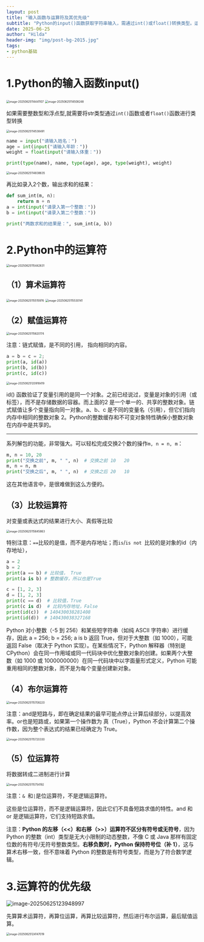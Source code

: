 ```yaml
---
layout: post
title: "输入函数与运算符及其优先级"
subtitle: "Python的input()函数获取字符串输入，需通过int()或float()转换类型。运算符包括算术、赋值、比较、布尔和位运算；and/or支持短路求值，&/|不短路；==比较值，is比较内存地址；运算符优先级依次为算术、位、比较、布尔、赋值。"
date: 2025-06-25
author: "Hilda"
header-img: "img/post-bg-2015.jpg"
tags:
- python基础
---
```


<script type="text/javascript"
        src="https://cdnjs.cloudflare.com/ajax/libs/mathjax/2.7.5/MathJax.js?config=TeX-AMS-MML_SVG">
</script>






# 1.Python的输入函数input()

<img src="https://wechat01.oss-cn-hangzhou.aliyuncs.com/img/image-20250625114441107.png" alt="image-20250625114441107" style="zoom:50%;" />

<img src="https://wechat01.oss-cn-hangzhou.aliyuncs.com/img/image-20250625114508248.png" alt="image-20250625114508248" style="zoom:50%;" />

如果需要整数型和浮点型,就需要将str类型通过`int()`函数或者`float()`函数进行类型转换

<img src="https://wechat01.oss-cn-hangzhou.aliyuncs.com/img/image-20250625114538491.png" alt="image-20250625114538491" style="zoom:50%;" />

```python
name = input("请输入姓名：")
age = int(input("请输入年龄："))
weight = float(input("请输入体重："))

print(type(name), name, type(age), age, type(weight), weight)
```

<img src="https://wechat01.oss-cn-hangzhou.aliyuncs.com/img/image-20250625114838635.png" alt="image-20250625114838635" style="zoom:50%;" />



再比如录入2个数，输出求和的结果：

```python
def sum_int(m, n):
    return m + n
a = int(input("请录入第一个整数："))
b = int(input("请录入第二个整数："))

print("两数求和的结果是：", sum_int(a, b))
```



# 2.Python中的运算符

<img src="https://wechat01.oss-cn-hangzhou.aliyuncs.com/img/image-20250625115442631.png" alt="image-20250625115442631" style="zoom:50%;" />

## （1）算术运算符

<img src="https://wechat01.oss-cn-hangzhou.aliyuncs.com/img/image-20250625115515976.png" alt="image-20250625115515976" style="zoom:50%;" />

<img src="https://wechat01.oss-cn-hangzhou.aliyuncs.com/img/image-20250625115530141.png" alt="image-20250625115530141" style="zoom:50%;" />



## （2）赋值运算符

<img src="https://wechat01.oss-cn-hangzhou.aliyuncs.com/img/image-20250625115620174.png" alt="image-20250625115620174" style="zoom:50%;" />

注意：链式赋值，是不同的引用， 指向相同的内容。

```python
a = b = c = 2;
print(a, id(a))
print(b, id(b))
print(c, id(c))
```

<img src="https://wechat01.oss-cn-hangzhou.aliyuncs.com/img/image-20250625120918419.png" alt="image-20250625120918419" style="zoom:50%;" />

id() 函数验证了变量引用的是同一个对象。之前已经说过，变量是对象的引用（或标签），而不是存储数据的容器。而上面的2 是一个单一的、共享的整数对象。链式赋值让多个变量指向同一对象。a、b、c 是不同的变量名（引用），但它们指向内存中相同的整数对象 2。Python的整数缓存和不可变对象特性确保小整数对象在内存中是共享的。

---

系列解包的功能，非常强大。可以轻松完成交换2个数的操作`m, n = n, m`：

```python
m, n = 10, 20
print("交换之前", m, " ", n)  # 交换之前 10   20
m, n = n, m
print("交换之后", m, " ", n)  # 交换之后 20   10
```

这在其他语言中，是很难做到这么方便的。

## （3）比较运算符

对变量或表达式的结果进行大小、真假等比较

<img src="https://wechat01.oss-cn-hangzhou.aliyuncs.com/img/image-20250625115645863.png" alt="image-20250625115645863" style="zoom:50%;" />

特别注意：`==`比较的是值，而不是内存地址；而`is`/`is not `比较的是对象的id（内存地址），

```python
a = 2
b = 2
print(a == b) # 比较值， True
print(a is b) # 整数缓存，所以也是True

c = [1, 2, 3]
d = [1, 2, 3]
print(c == d)  # 比较值，True
print(c is d)  # 比较内存地址，False
print(id(c))  # 140430038281408
print(id(d))  # 140430038327168
```

Python 对小整数（-5 到 256）和某些短字符串（如纯 ASCII 字符串）进行缓存，因此 a = 256; b = 256; a is b 返回 True，但对于大整数（如 1000），可能返回 False（取决于 Python 实现）。在某些情况下，Python 解释器（特别是 CPython）会在同一作用域或同一代码块中优化整数对象的创建。如果两个大整数（如 1000 或 1000000000）在同一代码块中以字面量形式定义，Python 可能重用相同的整数对象，而不是为每个变量创建新对象。



## （4）布尔运算符

<img src="https://wechat01.oss-cn-hangzhou.aliyuncs.com/img/image-20250625115708220.png" alt="image-20250625115708220" style="zoom:50%;" />

注意：and是短路与，即在确定结果的最早可能点停止计算后续部分，以提高效率。or也是短路或，如果第一个操作数为 真（True），Python 不会计算第二个操作数，因为整个表达式的结果已经确定为 True。





<img src="https://wechat01.oss-cn-hangzhou.aliyuncs.com/img/image-20250625115720330.png" alt="image-20250625115720330" style="zoom:50%;" />



## （5）位运算符

将数据转成二进制进行计算

<img src="https://wechat01.oss-cn-hangzhou.aliyuncs.com/img/image-20250625115754192.png" alt="image-20250625115754192" style="zoom:50%;" />



注意：`& `和` | `是位运算符，不是逻辑运算符。

这些是位运算符，而不是逻辑运算符，因此它们不具备短路求值的特性。and 和 or 是逻辑运算符，它们支持短路求值。

注意：**Python 的左移（<<）和右移（>>）运算符不区分有符号或无符号**，因为 Python 的整数（int）类型是无大小限制的动态整数，不像 C 或 Java 那样有固定位数的有符号/无符号整数类型。**右移负数时，Python 保持符号位（补 1）**，这与算术右移一致，但不意味着 Python 的整数是有符号类型，而是为了符合数学逻辑。

# 3.运算符的优先级

![image-20250625123948997](https://wechat01.oss-cn-hangzhou.aliyuncs.com/img/image-20250625123948997.png)

先算算术运算符，再算位运算，再算比较运算符，然后进行布尔运算，最后赋值运算。

<img src="https://wechat01.oss-cn-hangzhou.aliyuncs.com/img/image-20250625124147019.png" alt="image-20250625124147019" style="zoom:50%;" />





